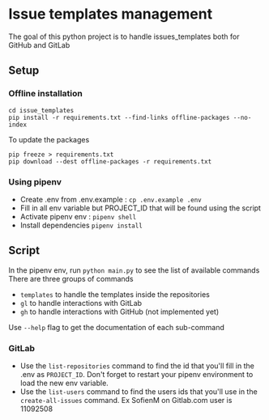 # Issue templates management

The goal of this python project is to handle issues_templates both for GitHub and GitLab

## Setup

### Offline installation

```
cd issue_templates
pip install -r requirements.txt --find-links offline-packages --no-index
```

To update the packages

```
pip freeze > requirements.txt
pip download --dest offline-packages -r requirements.txt
```

### Using pipenv

- Create .env from .env.example : `cp .env.example .env`
- Fill in all env variable but PROJECT_ID that will be found using the script
- Activate pipenv env : `pipenv shell`
- Install dependencies `pipenv install`

## Script

In the pipenv env, run `python main.py` to see the list of available commands
There are three groups of commands

- `templates` to handle the templates inside the repositories
- `gl` to handle interactions with GitLab
- `gh` to handle interactions with GitHub (not implemented yet)

Use `--help` flag to get the documentation of each sub-command

### GitLab

- Use the `list-repositories` command to find the id that you'll fill in
  the .env as `PROJECT_ID`. Don't forget to restart your pipenv environment to load the new env variable.
- Use the `list-users` command to find the users ids that you'll use in the `create-all-issues` command.
  Ex SofienM on Gitlab.com user is 11092508

